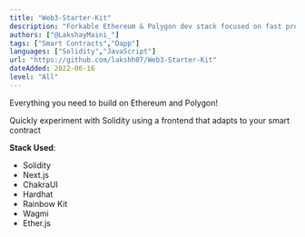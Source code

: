 ```yaml
---
title: "Web3-Starter-Kit"
description: "Forkable Ethereum & Polygon dev stack focused on fast product iterations"
authors: ["@LakshayMaini_"]
tags: ["Smart Contracts","Dapp"]
languages: ["Solidity","JavaScript"]
url: "https://github.com/lakshh07/Web3-Starter-Kit"
dateAdded: 2022-06-16
level: "All"
---
```


Everything you need to build on Ethereum and Polygon!

Quickly experiment with Solidity using a frontend that adapts to your smart contract

**Stack Used**:
- Solidity
- Next.js
- ChakraUI
- Hardhat
- Rainbow Kit
- Wagmi
- Ether.js
